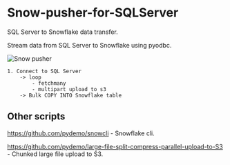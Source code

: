 # Snow-pusher-for-SQLServer
SQL Server to Snowflake data transfer.

Stream data from SQL Server to Snowflake using pyodbc.

![Snow pusher](https://raw.githubusercontent.com/pydemo/Snow-pusher-for-SQLServer/master/snow-pusher.jpg "Snowflake data load.")

```
1. Connect to SQL Server
    -> loop
        - fetchmany
        - multipart upload to s3
    -> Bulk COPY INTO Snowflake table
```        


## Other scripts
https://github.com/pydemo/snowcli - Snowflake cli.


https://github.com/pydemo/large-file-split-compress-parallel-upload-to-S3 - Chunked large file upload to S3.
